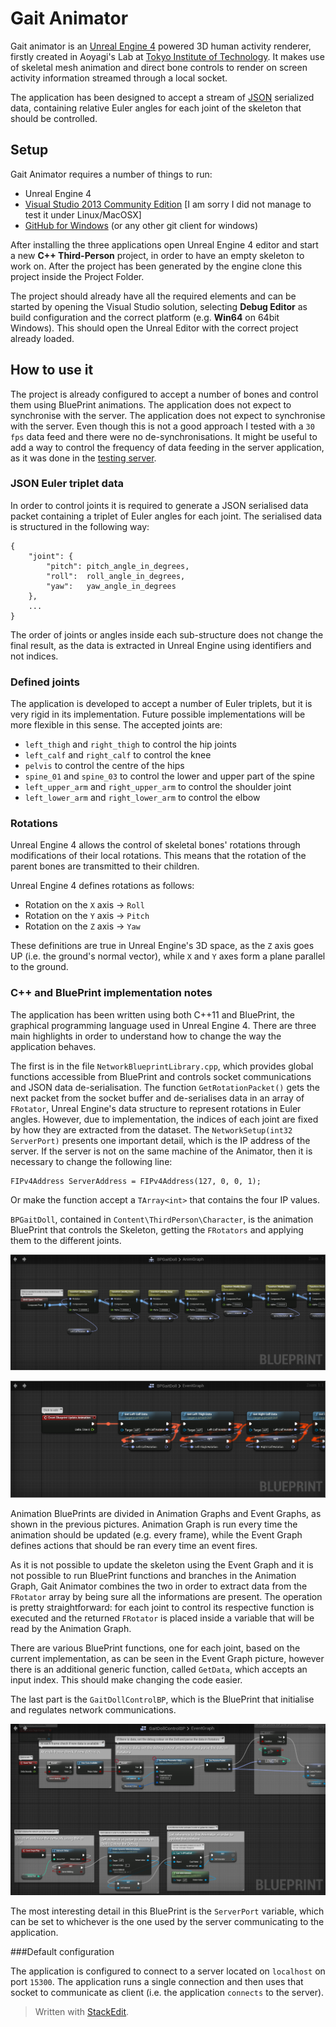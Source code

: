 
# Gait Animator
Gait animator is an [Unreal Engine 4][4] powered 3D human activity renderer, firstly created in Aoyagi's Lab at [Tokyo Institute of Technology][3]. It makes use of skeletal mesh animation and direct bone controls to render on screen activity information streamed through a local socket.

The application has been designed to accept a stream of [JSON][2] serialized data, containing relative Euler angles for each joint of the skeleton that should be controlled.

## Setup
Gait Animator requires a number of things to run:

 - Unreal Engine 4
 - [Visual Studio 2013 Community Edition][5] [I am sorry I did not manage to test it under Linux/MacOSX]
 - [GitHub for Windows][6] (or any other git client for windows)

After installing the three applications open Unreal Engine 4 editor and start a new __C++ Third-Person__ project, in order to have an empty skeleton to work on. After the project has been generated by the engine clone this project inside the Project Folder.

The project should already have all the required elements and can be started by opening the Visual Studio solution, selecting __Debug Editor__ as build configuration and the correct platform (e.g. __Win64__ on 64bit Windows). This should open the Unreal Editor with the correct project already loaded.

## How to use it

The project is already configured to accept a number of bones and control them using BluePrint animations. The application does not expect to synchronise with the server. The application does not expect to synchronise with the server. Even though this is not a good approach I tested with a `30 fps` data feed and there were no de-synchronisations. It might be useful to add a way to control the frequency of data feeding in the server application, as it was done in the [testing server][7].

### JSON Euler triplet data

In order to control joints it is required to generate a JSON serialised data packet containing a triplet of Euler angles for each joint. The serialised data is structured in the following way:

    {
	    "joint": {
		    "pitch": pitch_angle_in_degrees,
		    "roll":  roll_angle_in_degrees,
		    "yaw":   yaw_angle_in_degrees
		},
		...
    }
The order of joints or angles inside each sub-structure does not change the final result, as the data is extracted in Unreal Engine using identifiers and not indices.

### Defined joints

The application is developed to accept a number of Euler triplets, but it is very rigid in its implementation. Future possible implementations will be more flexible in this sense. The accepted joints are:

 - `left_thigh` and `right_thigh` to control the hip joints
 - `left_calf` and `right_calf` to control the knee
 - `pelvis` to control the centre of the hips
 - `spine_01` and `spine_03` to control the lower and upper part of the spine
 - `left_upper_arm` and `right_upper_arm` to control the shoulder joint
 - `left_lower_arm` and `right_lower_arm` to control the elbow 

### Rotations

Unreal Engine 4 allows the control of skeletal bones' rotations through modifications of their local rotations. This means that the rotation of the parent bones are transmitted to their children.

Unreal Engine 4 defines rotations as follows:

 - Rotation on the `X` axis -> `Roll`
 - Rotation on the `Y` axis -> `Pitch`
 - Rotation on the `Z` axis -> `Yaw`

These definitions are true in Unreal Engine's 3D space, as the `Z` axis goes UP (i.e. the ground's normal vector), while `X` and `Y` axes form a plane parallel to the ground.

### C++ and BluePrint implementation notes

The application has been written using both C++11 and BluePrint, the graphical programming language used in Unreal Engine 4. There are three main highlights in order to understand how to change the way the application behaves.

The first is in the file `NetworkBlueprintLibrary.cpp`, which provides global functions accessible from BluePrint and controls socket communications and JSON data de-serialisation. The function `GetRotationPacket()` gets the next packet from the socket buffer and de-serialises data in an array of `FRotator`, Unreal Engine's data structure to represent rotations in Euler angles. However, due to implementation, the indices of each joint are fixed by how they are extracted from the dataset. The `NetworkSetup(int32 ServerPort)` presents one important detail, which is the IP address of the server. If the server is not on the same machine of the Animator, then it is necessary to change the following line:

    FIPv4Address ServerAddress = FIPv4Address(127, 0, 0, 1);
Or make the function accept a `TArray<int>` that contains the four IP values.

`BPGaitDoll`, contained in `Content\ThirdPerson\Character`, is the animation BluePrint that controls the Skeleton, getting the `FRotators` and applying them to the different joints.

![BPGaitDoll AnimGraph](https://raw.githubusercontent.com/Jazzinghen/GaitAnimator/master/Documentation/BPGaitDollAnimGraph.png) 

![BPGaitDoll EventGraph](https://raw.githubusercontent.com/Jazzinghen/GaitAnimator/master/Documentation/BPGaitDollEventGraph.png)

Animation BluePrints are divided in Animation Graphs and Event Graphs, as shown in the previous pictures. Animation Graph is run every time the animation should be updated (e.g. every frame), while the Event Graph defines actions that should be ran every time an event fires.

As it is not possible to update the skeleton using the Event Graph and it is not possible to run BluePrint functions and branches in the Animation Graph, Gait Animator combines the two in order to extract data from the `FRotator` array by being sure all the informations are present. The operation is pretty straightforward: for each joint to control its respective function is executed and the returned `FRotator` is placed inside a variable that will be read by the Animation Graph.

There are various BluePrint functions, one for each joint, based on the current implementation, as can be seen in the Event Graph picture, however there is an additional generic function, called `GetData`, which accepts an input index. This should make changing the code easier.

The last part is the `GaitDollControlBP`, which is the BluePrint that initialise and regulates network communications.

![GaitDollControlBP BluePrint](https://raw.githubusercontent.com/Jazzinghen/GaitAnimator/master/Documentation/GaitDollControlBP.png)

The most interesting detail in this BluePrint is the `ServerPort` variable, which can be set to whichever is the one used by the server communicating to the application.

###Default configuration

The application is configured to connect to a server located on `localhost` on port `15300`. The application runs a single connection and then uses that socket to communicate as client (i.e. the application `connects` to the server).


> Written with [StackEdit][1].

[1]: https://stackedit.io/  "StackEdit"
[2]: http://json.org/ "JSON"
[3]: http://www.titech.ac.jp/ "TokyoTech"
[4]: https://www.unrealengine.com/ "Unreal Engine 4"
[5]: https://www.visualstudio.com/ "Microsoft Visual Studio"
[6]: https://windows.github.com/ "GitHub for Windows"
[7]: https://github.com/Jazzinghen/RubyGaitServer "Ruby Gait Server"
